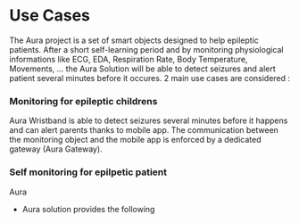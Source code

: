 # Use Cases

The Aura project is  a set of smart objects designed to help epileptic patients. After a short self-learning period and by monitoring physiological informations like ECG, EDA, Respiration Rate, Body Temperature, Movements, ... the Aura Solution will be able to detect seizures and alert patient several minutes before it occures. 2 main use cases are considered :

### **Monitoring for epileptic childrens**

Aura Wristband is able to detect seizures several minutes before it happens and can alert parents thanks to mobile app. The communication between the monitoring object and the mobile app is enforced by a dedicated gateway \(Aura Gateway\).

### **Self monitoring for epilpetic patient**

Aura

* Aura solution provides the following 





